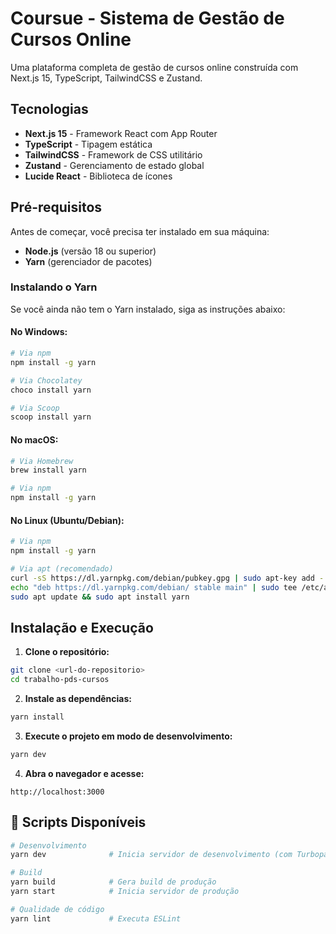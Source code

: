 # Coursue - Sistema de Gestão de Cursos Online

Uma plataforma completa de gestão de cursos online construída com Next.js 15, TypeScript, TailwindCSS e Zustand.

##  Tecnologias

- **Next.js 15** - Framework React com App Router
- **TypeScript** - Tipagem estática
- **TailwindCSS** - Framework de CSS utilitário
- **Zustand** - Gerenciamento de estado global
- **Lucide React** - Biblioteca de ícones

##  Pré-requisitos

Antes de começar, você precisa ter instalado em sua máquina:

- **Node.js** (versão 18 ou superior)
- **Yarn** (gerenciador de pacotes)

### Instalando o Yarn

Se você ainda não tem o Yarn instalado, siga as instruções abaixo:

#### No Windows:
```bash
# Via npm
npm install -g yarn

# Via Chocolatey
choco install yarn

# Via Scoop
scoop install yarn
```

#### No macOS:
```bash
# Via Homebrew
brew install yarn

# Via npm
npm install -g yarn
```

#### No Linux (Ubuntu/Debian):
```bash
# Via npm
npm install -g yarn

# Via apt (recomendado)
curl -sS https://dl.yarnpkg.com/debian/pubkey.gpg | sudo apt-key add -
echo "deb https://dl.yarnpkg.com/debian/ stable main" | sudo tee /etc/apt/sources.list.d/yarn.list
sudo apt update && sudo apt install yarn
```

##  Instalação e Execução

1. **Clone o repositório:**
```bash
git clone <url-do-repositorio>
cd trabalho-pds-cursos
```

2. **Instale as dependências:**
```bash
yarn install
```

3. **Execute o projeto em modo de desenvolvimento:**
```bash
yarn dev
```

4. **Abra o navegador e acesse:**
```
http://localhost:3000
```

## 🔧 Scripts Disponíveis

```bash
# Desenvolvimento
yarn dev              # Inicia servidor de desenvolvimento (com Turbopack)

# Build
yarn build            # Gera build de produção
yarn start            # Inicia servidor de produção

# Qualidade de código
yarn lint             # Executa ESLint
```

